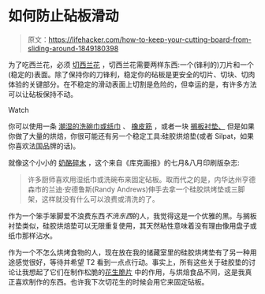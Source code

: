 # 如何防止砧板滑动

> 原文：<https://lifehacker.com/how-to-keep-your-cutting-board-from-sliding-around-1849180398>

为了吃西兰花，必须 [切西兰花](https://www.youtube.com/watch?v=-mXIL_LKvvI) ，切西兰花需要两样东西:一个(锋利的)刀片和一个(稳定的)表面。除了保持你的刀锋利，稳定你的砧板是更安全的切片、切块、切肉体验的关键部分。在不稳定的滑动表面上切割是危险的，但幸运的是，有许多方法可以让砧板保持不动。

Watch

你可以使用一条 [潮湿的洗碗巾或纸巾](https://lifehacker.com/stabilize-a-cutting-board-with-a-damp-towel-1193893676) 、 [橡皮筋](https://lifehacker.com/stabilize-a-cutting-board-with-rubber-bands-5928953) ，或者一块 [搁板衬垫、](https://lifehacker.com/stabilize-your-cutting-board-with-shelf-liner-5835937) 但是如果你做了大量的烘焙，你很可能还有另一个稳定工具:硅胶烘焙垫(或者 Silpat，如果你喜欢法国品牌的话)。

就像这个小小的 [奶酪碎末](https://lifehacker.com/how-to-crumble-soft-cheese-without-making-a-smeared-mes-1849176001) ，这个来自《库克画报》的七月&八月印刷版杂志:

> 许多厨师喜欢用湿纸巾或洗碗布来固定砧板。取而代之的是，内华达州亨德森市的兰迪·安德鲁斯(Randy Andrews)伸手去拿一个硅胶烘烤垫或三脚架，这样就没有什么可以浪费或清洗的了。

作为一个笨手笨脚爱不浪费东西*不洗东西*的人，我觉得这是一个优雅的黑。与搁板衬垫类似，硅胶烘焙垫可以无限重复使用，其天然粘性意味着没有理由像用盘子或纸巾那样沾水。

作为一个不怎么烘烤食物的人，现在放在我的储藏室里的硅胶烘烤垫有了另一种用途感觉很好，等待并希望 T2 看到一点点行动。事实上，所有这些关于硅胶垫的讨论让我想起了它们在制作松脆的[花生脆片](https://lifehacker.com/a-beginners-guide-to-making-the-perfect-peanut-brittle-1848206701) 中的作用，与烘焙食品不同，这是我真正喜欢制作的东西。也许我下次切花生的时候会用它来固定砧板。